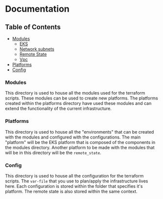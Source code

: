 # Documentation

## Table of Contents

- [Modules](#modules)
  - [EKS](./EKS.md)
  - [Network subnets](./NETWORK_SUBNETS.md)
  - [Remote State](./REMOTE_STATE.md)
  - [Vpc](./VPC.md)
- [Platforms](#platforms)
- [Config](#config)


### Modules <a name="#modules"></a>

This directory is used to house all the modules used for the terraform scripts.  These modules can be used to create new platforms.  The platforms created within the platforms directory have used these modules and can extend the functionality of the current infrastructure.

### Platforms <a name="#platforms"></a>

This directory is used to house all the "environments" that can be created with the modules and configured with the configurations. The main "platform" will be the EKS platform that is composed of the components in the modules directory. Another platform to be made with the modules that will be in this directory will be the `remote_state`.

### Config <a name="#config"></a>

This directory is used to house all the configuration for the terraform scripts.  The `var-file` that you use to plan/apply the infrastructure lives here.  Each configuration is stored within the folder that specifies it's platform.  The remote state is also stored within the same context.

